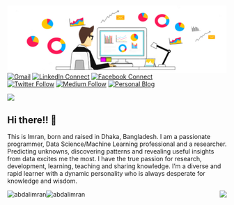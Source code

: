 <a target="_blank" href="https://abdalimran.github.io"><img width="510" align="right" src="https://github.com/abdalimran/abdalimran.github.io/raw/master/images/analytics_cover.jpg"></a>

[![Gmail](https://img.shields.io/badge/%20-Send%20Mail-black?color=14171A&labelColor=ef5350&logo=gmail&logoColor=ffffff)](mailto:abdalimran@gmail.com)
[![LinkedIn Connect](https://img.shields.io/badge/%20-Connect-black?color=14171A&labelColor=0077B5&logo=linkedin&logoColor=ffffff)](https://www.linkedin.com/in/abdalimran/)
[![Facebook Connect](https://img.shields.io/badge/%20-Connect-black?color=14171A&labelColor=4267B2&logo=facebook&logoColor=ffffff)](https://www.facebook.com/abdalimran/)<br>
[![Twitter Follow](https://img.shields.io/badge/%20-Follow-black?color=14171A&labelColor=37474f&logo=twitter&logoColor=4fc3f7)](https://twitter.com/AbdullahAlImran)
[![Medium Follow](https://img.shields.io/badge/%20-Follow-black?color=14171A&labelColor=050404&logo=medium&logoColor=ffffff)](https://medium.com/@abdalimran)
[![Personal Blog](https://img.shields.io/badge/%20-Blog-black?color=14171A&labelColor=F57C00&logo=blogger&logoColor=ffffff)](https://imranabdullah.com)
<!---
[![Kaggle Follow](https://img.shields.io/badge/%20-Follow-black?color=14171A&labelColor=37474f&logo=kaggle&logoColor=4fc3f7)](https://kaggle.com/abdalimran)
-->

<div align="left"><img src="https://komarev.com/ghpvc/?username=abdalimran"/></div>

## Hi there!! 👋
This is Imran, born and raised in Dhaka, Bangladesh. I am a passionate programmer, Data Science/Machine Learning professional and a researcher. Predicting unknowns, discovering patterns and revealing useful insights from data excites me the most. I have the true passion for research, development, learning, teaching and sharing knowledge. I’m a diverse and rapid learner with a dynamic personality who is always desperate for knowledge and wisdom.<br>

<div>
  <img height="185" align="left" src="https://github-readme-stats.vercel.app/api?username=abdalimran&show_icons=true&count_private=true&theme=dracula" alt="abdalimran"/>
  <img height="182" align="right" src="https://github-readme-stats.vercel.app/api/top-langs/?username=abdalimran&theme=dracula&langs_count=10&layout=compact&hide=html,css,scss"/>
</div>

<img height="300" align="left" src="https://github-profile-trophy.vercel.app/?username=abdalimran" alt="abdalimran"/>
